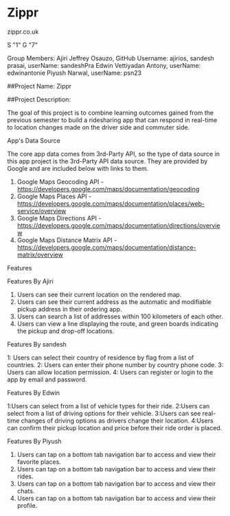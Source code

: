 
#   Zippr

zippr.co.uk


S "1" G "7"

Group Members:
Ajiri Jeffrey Osauzo, GitHub Username: ajirios,
sandesh prasai, userName: sandeshPra
Edwin Vettiyadan Antony, userName: edwinantonie
Piyush Narwal, userName: psn23


##Project Name: Zippr

##Project Description:

The goal of this project is to combine learning outcomes gained from the previous semester to build a ridesharing app that can respond in real-time to location changes made on the driver side and commuter side.


App's Data Source

The core app data comes from 3rd-Party API, so the type of data source in this app project is the 3rd-Party API data source. They are provided by Google and are included below with links to them.

1. Google Maps Geocoding API - https://developers.google.com/maps/documentation/geocoding
2. Google Maps Places API - https://developers.google.com/maps/documentation/places/web-service/overview
3. Google Maps Directions API - https://developers.google.com/maps/documentation/directions/overview
4. Google Maps Distance Matrix API - https://developers.google.com/maps/documentation/distance-matrix/overview



Features


Features By Ajiri


1. Users can see their current location on the rendered map.
2. Users can see their current address as the automatic and modifiable pickup address in their ordering app.
3. Users can search a list of addresses within 100 kilometers of each other.
4. Users can view a line displaying the route, and green boards indicating the pickup and drop-off locations.

Features By sandesh


1: Users can select their country of residence by flag from a list of countries. 
2: Users can enter their phone number by country phone code.
3: Users can allow location permission.
4: Users can register or login to the app by email and password.

Features By Edwin

1:Users can select from a list of vehicle types for their ride. 
2:Users can select from a list of driving options for their vehicle.
3:Users can see real-time changes of driving options as drivers change their location. 
4:Users can confirm their pickup location and price before their ride order is placed.


Features By Piyush 

1. Users can tap on a bottom tab navigation bar to access and view their favorite places. 
2. Users can tap on a bottom tab navigation bar to access and view their rides.
3. Users can tap on a bottom tab navigation bar to access and view their chats.
4. Users can tap on a bottom tab navigation bar to access and view their profile.
